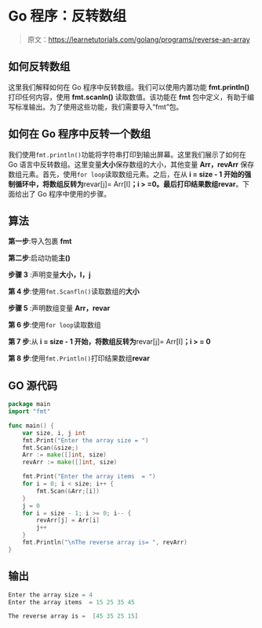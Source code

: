 # Go 程序：反转数组

> 原文：<https://learnetutorials.com/golang/programs/reverse-an-array>

## 如何反转数组

这里我们解释如何在 Go 程序中反转数组。我们可以使用内置功能 **fmt.println()** 打印任何内容，使用 **fmt.scanln()** 读取数值。该功能在 **fmt** 包中定义，有助于编写标准输出。为了使用这些功能，我们需要导入“fmt”包。

## 如何在 Go 程序中反转一个数组

我们使用`fmt.println()`功能将字符串打印到输出屏幕。这里我们展示了如何在 Go 语言中反转数组。这里变量**大小**保存数组的大小，其他变量 **Arr，revArr** 保存数组元素。首先，使用`for loop`读取数组元素。之后，在从 **i = size - 1 开始的强制循环中，将数组反转为**revar[j]= Arr[I]**；i > =0。**最后打印结果数组**revar**。下面给出了 Go 程序中使用的步骤。

## 算法

**第一步**:导入包裹 **fmt**

**第二步**:启动功能**主()**

**步骤 3** :声明变量**大小，I，j**

**第 4 步**:使用`fmt.Scanfln()`读取数组的**大小**

**步骤 5** :声明数组变量 **Arr，revar**

**第 6 步**:使用`for loop`读取数组

**第 7 步**:从 **i = size - 1 开始，将数组反转为**revar[j]= Arr[I]**；i > = 0**

**第 8 步**:使用`fmt.Println()`打印结果数组**revar**

## GO 源代码

```go
package main
import "fmt"

func main() {
    var size, i, j int
    fmt.Print("Enter the array size = ")
    fmt.Scan(&size;)
    Arr := make([]int, size)
    revArr := make([]int, size)

    fmt.Print("Enter the array items  = ")
    for i = 0; i < size; i++ {
        fmt.Scan(&Arr;[i])
    }
    j = 0
    for i = size - 1; i >= 0; i-- {
        revArr[j] = Arr[i]
        j++
    }
    fmt.Println("\nThe reverse array is= ", revArr)
}

```

## 输出

```go
Enter the array size = 4
Enter the array items  = 15 25 35 45

The reverse array is =  [45 35 25 15]
```